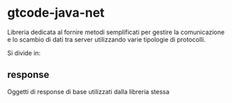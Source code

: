 # gtcode-java-net
Libreria dedicata al fornire metodi semplificati per gestire la comunicazione e lo scambio di dati tra server utilizzando varie tipologie di protocolli.

Si divide in:

## response
Oggetti di response di base utilizzati dalla libreria stessa
